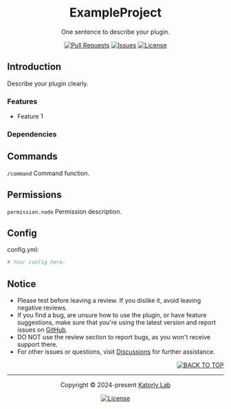 <a name="readme-top"></a>
<div align="center">

<!-- <a href="#">
  <img src="https://github.com/katorlys/.github/blob/main/assets/mark/mark.png" height="100">
</a><br> -->

<h1>
  ExampleProject
</h1>

<p>
  One sentence to describe your plugin.
</p>

[![Pull Requests][github-pr-badge]][github-pr-link]
[![Issues][github-issue-badge]][github-issue-link]
[![License][github-license-badge]](LICENSE)

</div>


<!-- Main Body -->

## Introduction
Describe your plugin clearly.

### Features
- Feature 1
### Dependencies


## Commands
`/command` Command function.

## Permissions
`permission.node` Permission description.

## Config
config.yml:
```yml
# Your config here.
```

## Notice
- Please test before leaving a review. If you dislike it, avoid leaving negative reviews.
- If you find a bug, are unsure how to use the plugin, or have feature suggestions, make sure that you're using the latest version and report issues on [GitHub](https://github.com/katorlys/ExampleProject/issues).
- DO NOT use the review section to report bugs, as you won't receive support there.
- For other issues or questions, visit [Discussions](https://github.com/orgs/katorlys/discussions) for further assistance.

<!-- /Main Body -->


<div align="right">
  
[![BACK TO TOP][back-to-top-button]](#readme-top)

</div>

---

<div align="center">

<p>
  Copyright &copy; 2024-present <a target="_blank" href="https://github.com/katorlys">Katorly Lab</a>
</p>

[![License][github-license-badge-bottom]](LICENSE)

</div>

[back-to-top-button]: https://img.shields.io/badge/BACK_TO_TOP-151515?style=flat-square
[github-pr-badge]: https://img.shields.io/github/issues-pr/katorlys/ExampleProject?label=pulls&labelColor=151515&color=79E096&style=flat-square
[github-pr-link]: https://github.com/katorlys/ExampleProject/pulls
[github-issue-badge]: https://img.shields.io/github/issues/katorlys/ExampleProject?labelColor=151515&color=FFC868&style=flat-square
[github-issue-link]: https://github.com/katorlys/ExampleProject/issues
[github-license-badge]: https://img.shields.io/github/license/katorlys/ExampleProject?labelColor=151515&color=EFEFEF&style=flat-square
<!-- https://img.shields.io/badge/license-CC_BY--NC--SA_4.0-EFEFEF?labelColor=151515&style=flat-square -->
[github-license-badge-bottom]: https://img.shields.io/github/license/katorlys/ExampleProject?labelColor=151515&color=EFEFEF&style=for-the-badge
<!-- https://img.shields.io/badge/license-CC_BY--NC--SA_4.0-EFEFEF?labelColor=151515&style=for-the-badge -->